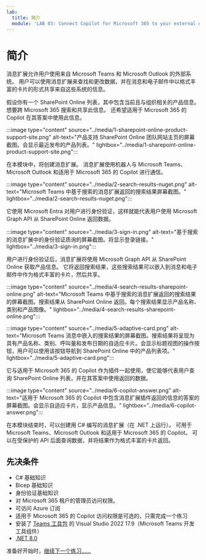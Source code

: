 ```yaml
---
lab:
  title: 简介
  module: 'LAB 03: Connect Copilot for Microsoft 365 to your external data in real-time with message extension plugins built with .NET and Visual Studio'
---
```


# 简介

消息扩展允许用户使用来自 Microsoft Teams 和 Microsoft Outlook 的外部系统。 用户可以使用消息扩展来查找和更改数据，并在消息和电子邮件中以格式丰富的卡片的形式共享来自这些系统的信息。

假设你有一个 SharePoint Online 列表，其中包含当前且与组织相关的产品信息。 想要跨 Microsoft 365 搜索和共享此信息。 还希望适用于 Microsoft 365 的 Copilot 在其答案中使用此信息。

:::image type="content" source="../media/1-sharepoint-online-product-support-site.png" alt-text="产品支持 SharePoint Online 团队网站主页的屏幕截图。会显示最近发布的产品列表。" lightbox="../media/1-sharepoint-online-product-support-site.png":::

在本模块中，将创建消息扩展。 消息扩展使用机器人与 Microsoft Teams、Microsoft Outlook 和适用于 Microsoft 365 的 Copilot 进行通信。

:::image type="content" source="../media/2-search-results-nuget.png" alt-text="Microsoft Teams 中基于搜索的消息扩展返回的搜索结果屏幕截图。" lightbox="../media/2-search-results-nuget.png":::

它使用 Microsoft Entra 对用户进行身份验证，这样就能代表用户使用 Microsoft Graph API 从 SharePoint Online 返回数据。

:::image type="content" source="../media/3-sign-in.png" alt-text="基于搜索的消息扩展中的身份验证质询的屏幕截图。将显示登录链接。" lightbox="../media/3-sign-in.png":::

用户进行身份验证后，消息扩展将使用 Microsoft Graph API 从 SharePoint Online 获取产品信息。 它将返回搜索结果，这些搜索结果可以嵌入到消息和电子邮件中作为格式丰富的卡片，然后共享。

:::image type="content" source="../media/4-search-results-sharepoint-online.png" alt-text="Microsoft Teams 中基于搜索的消息扩展返回的搜索结果的屏幕截图。搜索结果从 SharePoint Online 返回。每个搜索结果显示产品名称、类别和产品图像。" lightbox="../media/4-search-results-sharepoint-online.png":::

:::image type="content" source="../media/5-adaptive-card.png" alt-text="Microsoft Teams 消息中嵌入的搜索结果的屏幕截图。搜索结果将呈现为具有产品名称、类别、呼叫量和发布日期的自适应卡片。会显示标题视图的操作按钮，用户可以使用该按钮导航到 SharePoint Online 中的产品列表项。" lightbox="../media/5-adaptive-card.png":::

它与适用于 Microsoft 365 的 Copilot 作为插件一起使用，使它能够代表用户查询 SharePoint Online 列表，并在其答案中使用返回的数据。

:::image type="content" source="../media/6-copilot-answer.png" alt-text="适用于 Microsoft 365 的 Copilot 中包含消息扩展插件返回的信息的答案的屏幕截图。会显示自适应卡片，显示产品信息。" lightbox="../media/6-copilot-answer.png":::

在本模块结束时，可以创建用 C# 编写的消息扩展（在 .NET 上运行）。 可用于 Microsoft Teams、Microsoft Outlook 和适用于 Microsoft 365 的 Copilot。 可以在受保护的 API 后面查询数据，并将结果作为格式丰富的卡片返回。

## 先决条件

- C# 基础知识
- Bicep 基础知识
- 身份验证基础知识
- 对 Microsoft 365 租户的管理员访问权限。
- 可访问 Azure 订阅
- 适用于 Microsoft 365 的 Copilot 访问权限是可选的，只需完成一个练习
- 安装了 [Teams 工具包](/microsoftteams/platform/toolkit/toolkit-v4/teams-toolkit-fundamentals-vs) 的 Visual Studio 2022 17.9（Microsoft Teams 开发工具组件）
- [.NET 8.0](https://dotnet.microsoft.com/download/dotnet/8.0)

准备好开始时，[继续下一个练习......](./2-exercise-create-a-message-extension.md)
